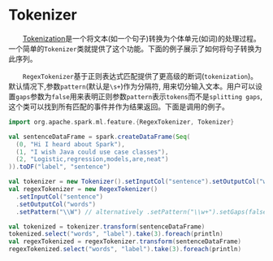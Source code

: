 # Tokenizer

&emsp;&emsp;[Tokenization](http://en.wikipedia.org/wiki/Lexical_analysis#Tokenization)是一个将文本(如一个句子)转换为个体单元(如词)的处理过程。
一个简单的`Tokenizer`类就提供了这个功能。下面的例子展示了如何将句子转换为此序列。

&emsp;&emsp;`RegexTokenizer`基于正则表达式匹配提供了更高级的断词(`tokenization`)。默认情况下,参数`pattern`(默认是`\s+`)作为分隔符,
用来切分输入文本。用户可以设置`gaps`参数为`false`用来表明正则参数`pattern`表示`tokens`而不是`splitting gaps`,这个类可以找到所有匹配的事件并作为结果返回。下面是调用的例子。

```scala
import org.apache.spark.ml.feature.{RegexTokenizer, Tokenizer}

val sentenceDataFrame = spark.createDataFrame(Seq(
  (0, "Hi I heard about Spark"),
  (1, "I wish Java could use case classes"),
  (2, "Logistic,regression,models,are,neat")
)).toDF("label", "sentence")

val tokenizer = new Tokenizer().setInputCol("sentence").setOutputCol("words")
val regexTokenizer = new RegexTokenizer()
  .setInputCol("sentence")
  .setOutputCol("words")
  .setPattern("\\W") // alternatively .setPattern("\\w+").setGaps(false)

val tokenized = tokenizer.transform(sentenceDataFrame)
tokenized.select("words", "label").take(3).foreach(println)
val regexTokenized = regexTokenizer.transform(sentenceDataFrame)
regexTokenized.select("words", "label").take(3).foreach(println)
```